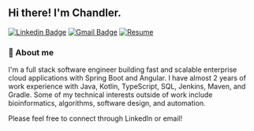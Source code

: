 ## Hi there! I'm Chandler.

[![Linkedin Badge](https://img.shields.io/badge/-chandlerklein-blue?style=flat-square&logo=Linkedin&logoColor=white&link=https://www.linkedin.com/in/chandlerklein)](https://www.linkedin.com/in/chandlerklein) 
[![Gmail Badge](https://img.shields.io/badge/-kleinc16@gmail.com-c14438?style=flat-square&logo=Gmail&logoColor=white&link=mailto:kleinc16@gmail.com)](mailto:kleinc16@gmail.com)
[![Resume](https://img.shields.io/badge/-R%C3%A9sum%C3%A9-brightgreen)](https://github.com/chandlerklein/chandlerklein/blob/main/Resume.pdf)

### 🤔 About me
I'm a full stack software engineer building fast and scalable enterprise cloud applications with Spring Boot and Angular. I have almost 2 years of work experience with Java, Kotlin, TypeScript, SQL, Jenkins, Maven, and Gradle. Some of my technical interests outside of work include bioinformatics, algorithms, software design, and automation.

Please feel free to connect through LinkedIn or email!
